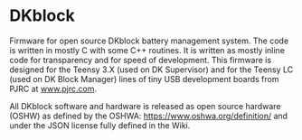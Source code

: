 # DKblock
Firmware for open source DKblock battery management system. The code is written in mostly C with some C++ routines. It is written as mostly inline code for transparency and for speed of development. This firmware is designed for the Teensy 3.X (used on DK Supervisor) and for the Teensy LC (used on DK Block Manager) lines of tiny USB development boards from PJRC at www.pjrc.com.

All DKblock software and hardware is released as open source hardware (OSHW) as defined by the OSHWA: https://www.oshwa.org/definition/ and under the JSON license fully defined in the Wiki.

